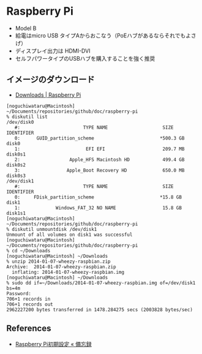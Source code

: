 Raspberry Pi
==============

- Model B
- 給電はmicro USB タイプAからおこなう（PoEハブがあるならそれでもよさげ）
- ディスプレイ出力は HDMI-DVI
- セルフパワータイプのUSBハブを購入することを強く推奨

イメージのダウンロード
----------------------

- [Downloads | Raspberry Pi](http://www.raspberrypi.org/downloads)

```
[noguchiwataru@Macintosh] ~/Documents/repositories/github/doc/raspberry-pi
% diskutil list
/dev/disk0
   #:                       TYPE NAME                    SIZE       IDENTIFIER
   0:      GUID_partition_scheme                        *500.3 GB   disk0
   1:                        EFI EFI                     209.7 MB   disk0s1
   2:                  Apple_HFS Macintosh HD            499.4 GB   disk0s2
   3:                 Apple_Boot Recovery HD             650.0 MB   disk0s3
/dev/disk1
   #:                       TYPE NAME                    SIZE       IDENTIFIER
   0:     FDisk_partition_scheme                        *15.8 GB    disk1
   1:             Windows_FAT_32 NO NAME                 15.8 GB    disk1s1
[noguchiwataru@Macintosh] ~/Documents/repositories/github/doc/raspberry-pi
% diskutil unmountdisk /dev/disk1
Unmount of all volumes on disk1 was successful
[noguchiwataru@Macintosh] ~/Documents/repositories/github/doc/raspberry-pi
% cd ~/Downloads
[noguchiwataru@Macintosh] ~/Downloads
% unzip 2014-01-07-wheezy-raspbian.zip
Archive:  2014-01-07-wheezy-raspbian.zip
  inflating: 2014-01-07-wheezy-raspbian.img  
[noguchiwataru@Macintosh] ~/Downloads
% sudo dd if=~/Downloads/2014-01-07-wheezy-raspbian.img of=/dev/disk1 bs=4m
Password:
706+1 records in
706+1 records out
2962227200 bytes transferred in 1478.284275 secs (2003828 bytes/sec)
```

References
------------

- [Raspberry Pi初期設定 « 備忘録](http://unix-like.dyndns-web.com/?p=407)
